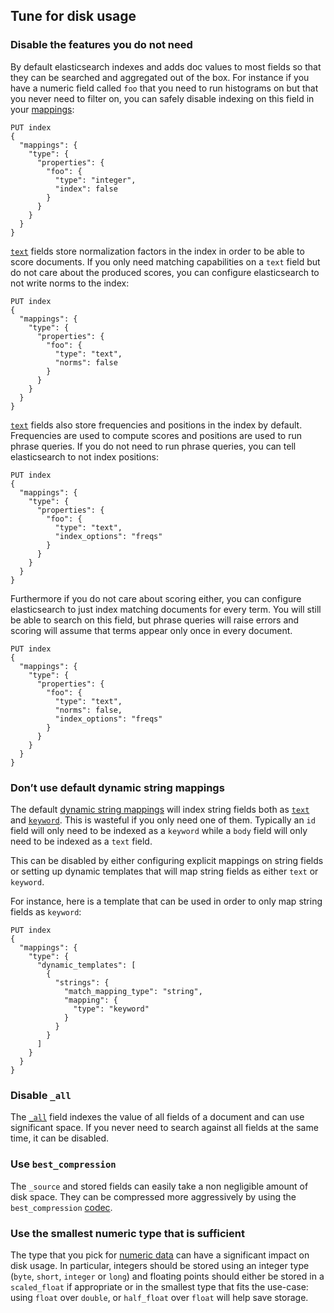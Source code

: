 ## Tune for disk usage

### Disable the features you do not need

By default elasticsearch indexes and adds doc values to most fields so that they can be searched and aggregated out of the box. For instance if you have a numeric field called `foo` that you need to run histograms on but that you never need to filter on, you can safely disable indexing on this field in your [mappings](indices-create-index.html#mappings):
    
    
    PUT index
    {
      "mappings": {
        "type": {
          "properties": {
            "foo": {
              "type": "integer",
              "index": false
            }
          }
        }
      }
    }

[`text`](text.html) fields store normalization factors in the index in order to be able to score documents. If you only need matching capabilities on a `text` field but do not care about the produced scores, you can configure elasticsearch to not write norms to the index:
    
    
    PUT index
    {
      "mappings": {
        "type": {
          "properties": {
            "foo": {
              "type": "text",
              "norms": false
            }
          }
        }
      }
    }

[`text`](text.html) fields also store frequencies and positions in the index by default. Frequencies are used to compute scores and positions are used to run phrase queries. If you do not need to run phrase queries, you can tell elasticsearch to not index positions:
    
    
    PUT index
    {
      "mappings": {
        "type": {
          "properties": {
            "foo": {
              "type": "text",
              "index_options": "freqs"
            }
          }
        }
      }
    }

Furthermore if you do not care about scoring either, you can configure elasticsearch to just index matching documents for every term. You will still be able to search on this field, but phrase queries will raise errors and scoring will assume that terms appear only once in every document.
    
    
    PUT index
    {
      "mappings": {
        "type": {
          "properties": {
            "foo": {
              "type": "text",
              "norms": false,
              "index_options": "freqs"
            }
          }
        }
      }
    }

### Don’t use default dynamic string mappings

The default [dynamic string mappings](dynamic-mapping.html) will index string fields both as [`text`](text.html) and [`keyword`](keyword.html). This is wasteful if you only need one of them. Typically an `id` field will only need to be indexed as a `keyword` while a `body` field will only need to be indexed as a `text` field.

This can be disabled by either configuring explicit mappings on string fields or setting up dynamic templates that will map string fields as either `text` or `keyword`.

For instance, here is a template that can be used in order to only map string fields as `keyword`:
    
    
    PUT index
    {
      "mappings": {
        "type": {
          "dynamic_templates": [
            {
              "strings": {
                "match_mapping_type": "string",
                "mapping": {
                  "type": "keyword"
                }
              }
            }
          ]
        }
      }
    }

### Disable `_all`

The [`_all`](mapping-all-field.html) field indexes the value of all fields of a document and can use significant space. If you never need to search against all fields at the same time, it can be disabled.

### Use `best_compression`

The `_source` and stored fields can easily take a non negligible amount of disk space. They can be compressed more aggressively by using the `best_compression` [codec](index-modules.html#index-codec).

### Use the smallest numeric type that is sufficient

The type that you pick for [numeric data](number.html) can have a significant impact on disk usage. In particular, integers should be stored using an integer type (`byte`, `short`, `integer` or `long`) and floating points should either be stored in a `scaled_float` if appropriate or in the smallest type that fits the use-case: using `float` over `double`, or `half_float` over `float` will help save storage.
